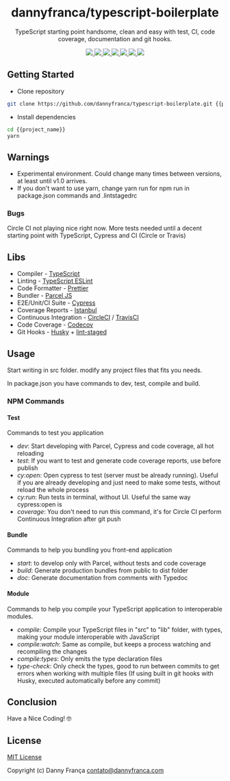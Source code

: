 <h1 align="center">dannyfranca/typescript-boilerplate</h1>
<p align="center">TypeScript starting point handsome, clean and easy with test, CI, code coverage, documentation and git hooks.</p>
<p align="center">

<a href="https://npmjs.com/package/@dannyfranca/typescript-boilerplate" target="_blank">
    <img src="https://img.shields.io/npm/dt/@dannyfranca/typescript-boilerplate.svg?style=flat-square&logo=npm" />
</a>

<a href="https://npmjs.com/package/@dannyfranca/typescript-boilerplate" target="_blank">
    <img src="https://img.shields.io/npm/v/@dannyfranca/typescript-boilerplate/latest.svg?style=flat-square&logo=npm" />
</a>

<a href="https://img.shields.io/travis/project/github/dannyfranca/typescript-boilerplate?style=svg?style=flat-square&logo=travis" target="_blank">
    <img src="https://img.shields.io/travis/project/github/dannyfranca/typescript-boilerplate?style=svg?style=flat-square&logo=travis" />
</a>

<a href="https://circleci.com/gh/dannyfranca/typescript-boilerplate" target="_blank">
    <img src="https://img.shields.io/circleci/project/github/dannyfranca/typescript-boilerplate?style=svg?style=flat-square&logo=circleci" />
</a>

<a href="https://codecov.io/gh/dannyfranca/typescript-boilerplate" target="_blank">
    <img src="https://img.shields.io/codecov/c/github/dannyfranca/typescript-boilerplate?style=flat-square&logo=codecov" />
</a>

<a href="https://david-dm.org/dannyfranca/typescript-boilerplate" target="_blank">
    <img src="https://david-dm.org/dannyfranca/typescript-boilerplate/status.svg?style=flat-square" />
</a>

<a href="https://standardjs.com" target="_blank">
    <img src="https://img.shields.io/badge/code_style-standard-brightgreen?style=flat-square" />
</a>

</p>

## Getting Started

* Clone repository

```bash
git clone https://github.com/dannyfranca/typescript-boilerplate.git {{project_name}}
```

* Install dependencies

```bash
cd {{project_name}}
yarn
```

## Warnings

* Experimental environment. Could change many times between versions, at least until v1.0 arrives.
* If you don't want to use yarn, change yarn run for npm run in package.json commands and .lintstagedrc

### Bugs

Circle CI not playing nice right now. More tests needed until a decent starting point with TypeScript, Cypress and CI (Circle or Travis)

## Libs

* Compiler - <a href="https://www.typescriptlang.org" target="_blank">TypeScript</a>
* Linting - <a href="https://typescript-eslint.io" target="_blank">TypeScript ESLint</a>
* Code Formatter - <a href="https://prettier.io" target="_blank">Prettier</a>
* Bundler - <a href="https://parceljs.org" target="_blank">Parcel JS</a>
* E2E/Unit/CI Suite - <a href="https://www.cypress.io" target="_blank">Cypress</a>
* Coverage Reports - <a href="https://istanbul.js.org" target="_blank">Istanbul</a>
* Continuous Integration - <a href="https://circleci.com" target="_blank">CircleCI</a> / <a href="https://travis-ci.com" target="_blank">TravisCI</a>
* Code Coverage - <a href="https://codecov.io" target="_blank">Codecov</a>
* Git Hooks - <a href="https://github.com/typicode/husky" target="_blank">Husky</a> + <a href="https://github.com/okonet/lint-staged" target="_blank">lint-staged</a>

## Usage

Start writing in src folder. modify any project files that fits you needs.

In package.json you have commands to dev, test, compile and build.

### NPM Commands

#### Test

Commands to test you application

* *dev*: Start developing with Parcel, Cypress and code coverage, all hot reloading
* *test*: If you want to test and generate code coverage reports, use before publish
* *cy:open*: Open cypress to test (server must be already running). Useful if you are already developing and just need to make some tests, without reload the whole process
* *cy:run*: Run tests in terminal, without UI. Useful the same way cypress:open is
* *coverage*: You don't need to run this command, it's for Circle CI perform Continuous Integration after git push

#### Bundle

Commands to help you bundling you front-end application

* *start*: to develop only with Parcel, without tests and code coverage
* *build*: Generate production bundles from public to dist folder
* *doc*: Generate documentation from comments with Typedoc

#### Module

Commands to help you compile your TypeScript application to interoperable modules.

* *compile*: Compile your TypeScript files in "src" to "lib" folder, with types, making your module interoperable with JavaScript
* *compile:watch*: Same as compile, but keeps a process watching and recompiling the changes
* *compile:types*: Only emits the type declaration files
* *type-check*: Only check the types, good to run between commits to get errors when working with multiple files (If using built in git hooks with Husky, executed automatically before any commit)

## Conclusion

Have a Nice Coding! 🤓

## License

[MIT License](./LICENSE)

Copyright (c) Danny França <contato@dannyfranca.com>
